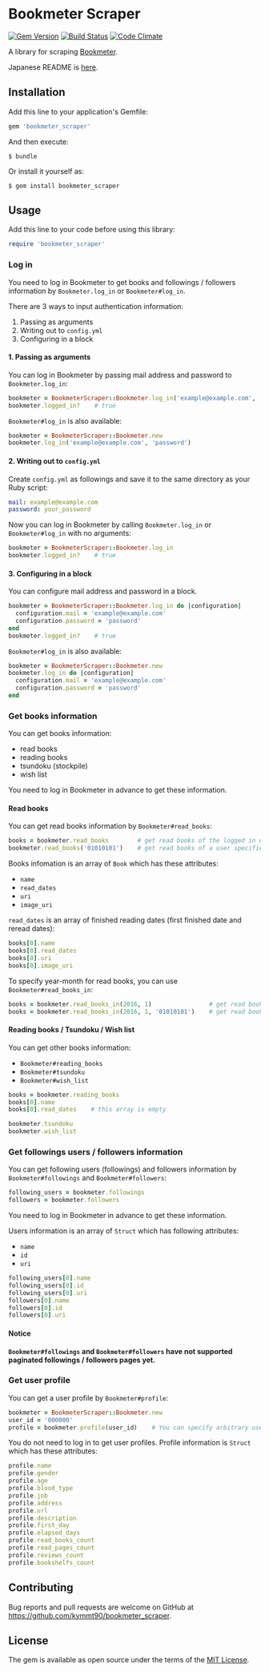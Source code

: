 # Bookmeter Scraper

[![Gem Version](https://badge.fury.io/rb/bookmeter_scraper.svg)](https://badge.fury.io/rb/bookmeter_scraper)
[![Build Status](https://travis-ci.org/kymmt90/bookmeter_scraper.svg?branch=master)](https://travis-ci.org/kymmt90/bookmeter_scraper)
[![Code Climate](https://codeclimate.com/github/kymmt90/bookmeter_scraper/badges/gpa.svg)](https://codeclimate.com/github/kymmt90/bookmeter_scraper)

A library for scraping [Bookmeter](http://bookmeter.com).

Japanese README is [here](https://github.com/kymmt90/bookmeter_scraper/blob/master/README.ja.md).


## Installation

Add this line to your application's Gemfile:

```ruby
gem 'bookmeter_scraper'
```

And then execute:

    $ bundle

Or install it yourself as:

    $ gem install bookmeter_scraper


## Usage

Add this line to your code before using this library:

```ruby
require 'bookmeter_scraper'
```

### Log in

You need to log in Bookmeter to get books and followings / followers information by `Bookmeter.log_in` or `Bookmeter#log_in`.

There are 3 ways to input authentication information:

1. Passing as arguments
2. Writing out to `config.yml`
3. Configuring in a block

#### 1. Passing as arguments

You can log in Bookmeter by passing mail address and password to `Bookmeter.log_in`:

```ruby
bookmeter = BookmeterScraper::Bookmeter.log_in('example@example.com', 'your_password')
bookmeter.logged_in?    # true
```

`Bookmeter#log_in` is also available:

```ruby
bookmeter = BookmeterScraper::Bookmeter.new
bookmeter.log_in('example@example.com', 'password')
```

#### 2. Writing out to `config.yml`

Create `config.yml` as followings and save it to the same directory as your Ruby script:

```yml
mail: example@example.com
password: your_password
```

Now you can log in Bookmeter by calling `Bookmeter.log_in` or `Bookmeter#log_in` with no arguments:

```ruby
bookmeter = BookmeterScraper::Bookmeter.log_in
bookmeter.logged_in?    # true
```

#### 3. Configuring in a block

You can configure mail address and password in a block.

```ruby
bookmeter = BookmeterScraper::Bookmeter.log_in do |configuration|
  configuration.mail = 'example@example.com'
  configuration.password = 'password'
end
bookmeter.logged_in?    # true
```

`Bookmeter#log_in` is also available:

```ruby
bookmeter = BookmeterScraper::Bookmeter.new
bookmeter.log_in do |configuration|
  configuration.mail = 'example@example.com'
  configuration.password = 'password'
end
```

### Get books information

You can get books information:

- read books
- reading books
- tsundoku (stockpile)
- wish list

You need to log in Bookmeter in advance to get these information.

#### Read books

You can get read books information by `Bookmeter#read_books`:

```ruby
books = bookmeter.read_books        # get read books of the logged in user
bookmeter.read_books('01010101')    # get read books of a user specified by ID
```

Books infomation is an array of `Book` which has these attributes:

- `name`
- `read_dates`
- `uri`
- `image_uri`

`read_dates` is an array of finished reading dates (first finished date and reread dates):

```ruby
books[0].name
books[0].read_dates
books[0].uri
books[0].image_uri
```

To specify year-month for read books, you can use `Bookmeter#read_books_in`:

```ruby
books = bookmeter.read_books_in(2016, 1)                # get read books of the logged in user in 2016-01
books = bookmeter.read_books_in(2016, 1, '01010101')    # get read books of a user in 2016-01
```

#### Reading books / Tsundoku / Wish list

You can get other books information:

- `Bookmeter#reading_books`
- `Bookmeter#tsundoku`
- `Bookmeter#wish_list`

```ruby
books = bookmeter.reading_books
books[0].name
books[0].read_dates    # this array is empty

bookmeter.tsundoku
bookmeter.wish_list
```

### Get followings users / followers information

You can get following users (followings) and followers information by `Bookmeter#followings` and `Bookmeter#followers`:

```ruby
following_users = bookmeter.followings
followers = bookmeter.followers
```

You need to log in Bookmeter in advance to get these information.

Users information is an array of `Struct` which has following attributes:

- `name`
- `id`
- `uri`

```ruby
following_users[0].name
following_users[0].id
following_users[0].uri
followers[0].name
followers[0].id
followers[0].uri
```

#### Notice

**`Bookmeter#followings` and `Bookmeter#followers` have not supported paginated followings / followers pages yet.**

### Get user profile

You can get a user profile by `Bookmeter#profile`:

```ruby
bookmeter = BookmeterScraper::Bookmeter.new
user_id = '000000'
profile = bookmeter.profile(user_id)    # You can specify arbitrary user ID
```

You do not need to log in to get user profiles.
Profile information is `Struct` which has these attributes:

```ruby
profile.name
profile.gender
profile.age
profile.blood_type
profile.job
profile.address
profile.url
profile.description
profile.first_day
profile.elapsed_days
profile.read_books_count
profile.read_pages_count
profile.reviews_count
profile.bookshelfs_count
```


## Contributing

Bug reports and pull requests are welcome on GitHub at https://github.com/kymmt90/bookmeter_scraper.


## License

The gem is available as open source under the terms of the [MIT License](http://opensource.org/licenses/MIT).
